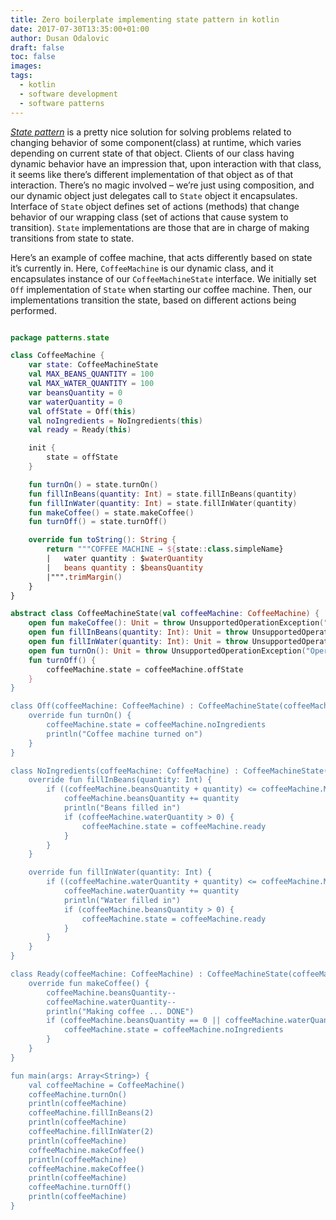 ```yaml
---
title: Zero boilerplate implementing state pattern in kotlin
date: 2017-07-30T13:35:00+01:00
author: Dusan Odalovic
draft: false
toc: false
images:
tags:
  - kotlin
  - software development
  - software patterns
---
```


[*State pattern*](https://en.wikipedia.org/wiki/State_pattern) is a pretty nice solution for solving
 problems related to changing behavior of some component(class) at runtime, which varies depending on
  current state of that object. Clients of our class having dynamic behavior have an impression that, 
  upon interaction with that class, it seems like there’s different implementation of that object as of 
  that interaction. There’s no magic involved – we’re just using composition, and our dynamic object just 
  delegates call to `State` object it encapsulates. Interface of `State` object defines set of actions 
  (methods) that change behavior of our wrapping class (set of actions that cause system to transition). 
  `State` implementations are those that are in charge of making transitions from state to state.

Here’s an example of coffee machine, that acts differently based on state it’s currently in. 
Here, `CoffeeMachine` is our dynamic class, and it encapsulates instance of our `CoffeeMachineState` interface. 
We initially set `Off` implementation of `State` when starting our coffee machine. Then, our implementations 
transition the state, based on different actions being performed.

```kotlin

package patterns.state

class CoffeeMachine {
    var state: CoffeeMachineState
    val MAX_BEANS_QUANTITY = 100
    val MAX_WATER_QUANTITY = 100
    var beansQuantity = 0
    var waterQuantity = 0
    val offState = Off(this)
    val noIngredients = NoIngredients(this)
    val ready = Ready(this)

    init {
        state = offState
    }

    fun turnOn() = state.turnOn()
    fun fillInBeans(quantity: Int) = state.fillInBeans(quantity)
    fun fillInWater(quantity: Int) = state.fillInWater(quantity)
    fun makeCoffee() = state.makeCoffee()
    fun turnOff() = state.turnOff()

    override fun toString(): String {
        return """COFFEE MACHINE → ${state::class.simpleName}
        |   water quantity : $waterQuantity
        |   beans quantity : $beansQuantity
        |""".trimMargin()
    }
}

abstract class CoffeeMachineState(val coffeeMachine: CoffeeMachine) {
    open fun makeCoffee(): Unit = throw UnsupportedOperationException("Operation not supported")
    open fun fillInBeans(quantity: Int): Unit = throw UnsupportedOperationException("Operation not supported")
    open fun fillInWater(quantity: Int): Unit = throw UnsupportedOperationException("Operation not supported")
    open fun turnOn(): Unit = throw UnsupportedOperationException("Operation not supported")
    fun turnOff() {
        coffeeMachine.state = coffeeMachine.offState
    }
}

class Off(coffeeMachine: CoffeeMachine) : CoffeeMachineState(coffeeMachine) {
    override fun turnOn() {
        coffeeMachine.state = coffeeMachine.noIngredients
        println("Coffee machine turned on")
    }
}

class NoIngredients(coffeeMachine: CoffeeMachine) : CoffeeMachineState(coffeeMachine) {
    override fun fillInBeans(quantity: Int) {
        if ((coffeeMachine.beansQuantity + quantity) <= coffeeMachine.MAX_BEANS_QUANTITY) {
            coffeeMachine.beansQuantity += quantity
            println("Beans filled in")
            if (coffeeMachine.waterQuantity > 0) {
                coffeeMachine.state = coffeeMachine.ready
            }
        }
    }

    override fun fillInWater(quantity: Int) {
        if ((coffeeMachine.waterQuantity + quantity) <= coffeeMachine.MAX_WATER_QUANTITY) {
            coffeeMachine.waterQuantity += quantity
            println("Water filled in")
            if (coffeeMachine.beansQuantity > 0) {
                coffeeMachine.state = coffeeMachine.ready
            }
        }
    }
}

class Ready(coffeeMachine: CoffeeMachine) : CoffeeMachineState(coffeeMachine) {
    override fun makeCoffee() {
        coffeeMachine.beansQuantity--
        coffeeMachine.waterQuantity--
        println("Making coffee ... DONE")
        if (coffeeMachine.beansQuantity == 0 || coffeeMachine.waterQuantity == 0) {
            coffeeMachine.state = coffeeMachine.noIngredients
        }
    }
}

fun main(args: Array<String>) {
    val coffeeMachine = CoffeeMachine()
    coffeeMachine.turnOn()
    println(coffeeMachine)
    coffeeMachine.fillInBeans(2)
    println(coffeeMachine)
    coffeeMachine.fillInWater(2)
    println(coffeeMachine)
    coffeeMachine.makeCoffee()
    println(coffeeMachine)
    coffeeMachine.makeCoffee()
    println(coffeeMachine)
    coffeeMachine.turnOff()
    println(coffeeMachine)
}

```
